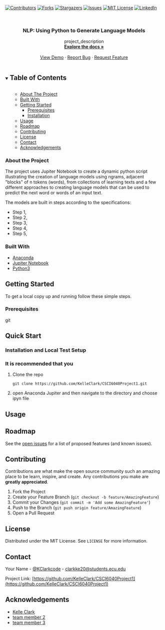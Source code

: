 <!--
*** The Best-README-Template at https://github.com/othneildrew/Best-README-TemplateIf 
-->



<!-- PROJECT SHIELDS -->
<!--
*** Can use markdown "reference style" links for readability or html if needed
*** Reference links are enclosed in brackets [ ] instead of parentheses ( ).
*** See the bottom of this document for the declaration of the reference variables
*** for contributors-url, forks-url, etc. This is an optional, concise syntax you may use.
*** https://www.markdownguide.org/basic-syntax/#reference-style-links
-->
[![Contributors][contributors-shield]][contributors-url]
[![Forks][forks-shield]][forks-url]
[![Stargazers][stars-shield]][stars-url]
[![Issues][issues-shield]][issues-url]
[![MIT License][license-shield]][license-url]
[![LinkedIn][linkedin-shield]][linkedin-url]



<!-- PROJECT LOGO -->
<br />
<p align="center">
 

  <h3 align="center">NLP: Using Python to Generate Language Models</h3>

  <p align="center">
    project_description
    <br />
    <a href="https://github.com/KelleClark/CSCI6040Project1"><strong>Explore the docs »</strong></a>
    <br />
    <br />
    <a href="https://github.com/KelleClark/CSCI6040Project1">View Demo</a>
    ·
    <a href="https://github.com/KelleClark/CSCI6040Project1">Report Bug</a>
    ·
    <a href="https://github.com/KelleClark/CSCI6040Project1">Request Feature</a>
  </p>
</p>



<!-- TABLE OF CONTENTS -->
<details open="open">
  <summary><h2 style="display: inline-block">Table of Contents</h2></summary>
  <ol>
   <ul>
    <li><a href="#about-the-project">About The Project</a></li> 
    <li><a href="#built-with">Built With</a></li>
    <li>
      <a href="#getting-started">Getting Started</a>
      <ul>
        <li><a href="#prerequisites">Prerequisites</a></li>
        <li><a href="#installation">Installation</a></li>
      </ul>
    </li>
    <li><a href="#usage">Usage</a></li>
    <li><a href="#roadmap">Roadmap</a></li>
    <li><a href="#contributing">Contributing</a></li>
    <li><a href="#license">License</a></li>
    <li><a href="#contact">Contact</a></li>
    <li><a href="#acknowledgements">Acknowledgements</a></li>
  </ol>
</details>



<!-- ABOUT THE PROJECT -->
### About the Project
<p>The project uses Jupiter Notebook to create a dynamic python script illustrating the creation of 
  language models using ngrams, adjacent "blocks" of n tokens (words), from collections of learning
  texts and a few different approaches to creating language models that can be used to predict the next
 word or words of an input text.
 

<p>The models are built in steps according to the specifications:</p>
<ul>
  <li>Step 1, </li>
 
  <li>Step 2, </li>
  <li>Step 3, </li>
  <li>Step 4, </li>
  <li>Step 5, </li>
</ul>
 

### Built With

* [Anaconda](https://)
* [Jupiter Notebook](https://)
* [Python3](https://)


<!-- GETTING STARTED -->
## Getting Started

To get a local copy up and running follow these simple steps.

### Prerequisites

  git

## Quick Start
### Installation and Local Test Setup
### It is recommended that you

<div> 
  <ol>
    <li> Clone the repo
      
   ```
   git clone https://github.com/KelleClark/CSCI6040Project1.git
   ```
   </li>
    
   <li> open Anaconda Jupiter and then navigate to the directory and choose ipyn file
    </li>
  </ol>
</div>
 
<!-- USAGE EXAMPLES -->
## Usage


<!-- ROADMAP -->
## Roadmap

See the [open issues](https://github.com/KelleClark/CSCI6040Project1/issues) for a list of proposed features (and known issues).


<!-- CONTRIBUTING -->
## Contributing

Contributions are what make the open source community such an amazing place to be learn, inspire, and create. Any contributions you make are **greatly appreciated**.

1. Fork the Project
2. Create your Feature Branch (`git checkout -b feature/AmazingFeature`)
3. Commit your Changes (`git commit -m 'Add some AmazingFeature'`)
4. Push to the Branch (`git push origin feature/AmazingFeature`)
5. Open a Pull Request



<!-- LICENSE -->
## License

Distributed under the MIT License. See `LICENSE` for more information.



<!-- CONTACT -->
## Contact

Your Name - [@KClarkcode](https://twitter.com/KClarkcode) - clarkke20@students.ecu.edu

Project Link: [https://github.com/KelleClark/CSCI6040Project1](https://github.com/KelleClark/CSCI6040Project1)



<!-- ACKNOWLEDGEMENTS -->
## Acknowledgements

* [Kelle Clark]()
* [team member 2]()
* [team member 3]()





<!-- MARKDOWN LINKS & IMAGES -->
<!-- https://www.markdownguide.org/basic-syntax/#reference-style-links -->
[contributors-shield]: https://img.shields.io/github/contributors/KelleClark/repo.svg?style=for-the-badge
[contributors-url]: https://github.com/KelleClark/repo/graphs/contributors
[forks-shield]: https://img.shields.io/github/forks/KelleClark/repo.svg?style=for-the-badge
[forks-url]: https://github.com/KelleClark/repo/network/members
[stars-shield]: https://img.shields.io/github/stars/KelleClark/repo.svg?style=for-the-badge
[stars-url]: https://github.com/KelleClark/repo/stargazers
[issues-shield]: https://img.shields.io/github/issues/KelleClark/repo.svg?style=for-the-badge
[issues-url]: https://github.com/KelleClark/repo/issues
[license-shield]: https://img.shields.io/github/license/KelleClark/repo.svg?style=for-the-badge
[license-url]: https://github.com/KelleClark/repo/blob/master/LICENSE.txt
[linkedin-shield]: https://img.shields.io/badge/-LinkedIn-black.svg?style=for-the-badge&logo=linkedin&colorB=555
[linkedin-url]: https://linkedin.com/in/KelleClark
